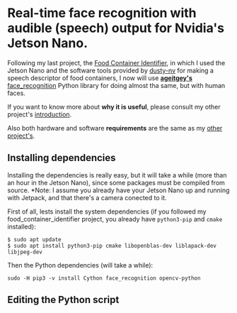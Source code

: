 # Real-time face recognition with audible (speech) output for Nvidia's Jetson Nano.
Following my last project, the [Food Container Identifier](https://github.com/oliver-almaraz/food_container_identifier), in which I used the Jetson Nano and the software tools provided by [dusty-nv](https://github.com/dusty-nv/jetson-inference) for making a speech descriptor of food containers, I now will use [**ageitgey's** face_recognition](https://github.com/dusty-nv/jetson-inference) Python library for doing almost tha same, but with human faces.

If you want to know more about **why it is useful**, please consult my other project's [introduction](https://github.com/oliver-almaraz/food_container_identifier/blob/main/README.md#introduction).

Also both hardware and software **requirements** are the same as my [other project's](https://github.com/oliver-almaraz/food_container_identifier/blob/main/README.md#requirements).

## Installing dependencies
Installing the dependencies is really easy, but it will take a while (more than an hour in the Jetson Nano), since some packages must be compiled from source.
*Note: I assume you already have your Jetson Nano up and running with Jetpack, and that there's a camera conected to it.

First of all, lests install the system dependencies (if you followed my food_container_identifier project, you already have `python3-pip` and `cmake` installed):

```
$ sudo apt update
$ sudo apt install python3-pip cmake libopenblas-dev liblapack-dev libjpeg-dev
```

Then the Python dependencies (will take a while):
```
sudo -H pip3 -v install Cython face_recognition opencv-python
```

## Editing the Python script
